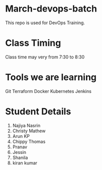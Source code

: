 # March-devops-batch
This repo is used for DevOps Training. 

# Class Timing
Class time may very from 7:30 to 8:30

# Tools we are learning

Git
Terraform
Docker
Kubernetes
Jenkins

# Student Details

1. Najiya Nasrin
2. Christy Mathew 
3. Arun KP
4. Chippy Thomas
4. Pranav
6. Jessin
7. Shanila
8. kiran kumar